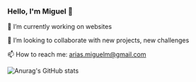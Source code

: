 ### Hello, I'm Miguel 👋







🔭 I’m currently working on websites

👯 I’m looking to collaborate with new projects,  new challenges


📫 How to reach me:  arias.miguelm@gmail.com


![Anurag's GitHub stats](https://github-readme-stats.vercel.app/api?username=arias-miguel&show_icons=true&theme=merko)
